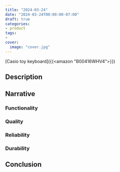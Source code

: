```yaml
---
title: "2024-03-24"
date: "2024-03-24T00:00:00-07:00"
draft: true
categories:
- product
tags:
- 
cover:
  image: "cover.jpg"
---
```

[Casio toy keyboard]({{<amazon "B00416WHV4">}})
<!--more-->
## Description

## Narrative

### Functionality

### Quality

### Reliability

### Durability

## Conclusion